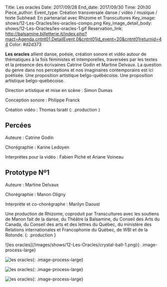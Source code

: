 Title: Les oracles
Date: 2017/09/28
End_date: 2017/09/30
Time: 20h30
Piece_author:
Event_type: Création transversale danse / vidéo / musique / texte
Subhead: En partenariat avec Rhizome et Transcultures
Key_image: shows/12-Les-Oracles/les-oracles-compo.png
Key_image_detail_body: shows/12-Les-Oracles/les-oracles-1.gif
Reservation_link: http://balsamine.billetterie.it/index.php?mact=Agenda,cntnt01,DetailEvent,0&cntnt01id_event=20&cntnt01returnid=44
Color: #d2d373


**Les oracles** allient danse, poésie, création sonore et vidéo autour de thématiques à la fois féministes et intemporelles, traversées par les textes et la présence des écrivaines Catrine Godin et Martine
Delvaux.
La question du genre dans nos perceptions et nos imaginaires contemporains est ici poétisée. Une proposition artistique belgo-québécoise.
Une proposition artistique belgo-québécoise.

Direction artistique et mise en scène
:    Simon Dumas

Conception sonore
:    Philippe Franck

Création vidéo
:    Thomas Israël
{: .production }

## Percées

Auteure
:    Catrine Godin

Chorégraphie
:    Karine Ledoyen

Interprètes pour la vidéo
:    Fabien Piché et Ariane Voineau

## Prototype Nº1

Auteure
:    Martine Delvaux

Chorégraphie
:    Manon Oligny

Interprète et co-chorégraphe
:    Marilyn Daoust


Une production de Rhizome, coproduit par Transcultures avec les soutiens de Manon fait de la danse, du Théâtre la Balsamine, du Conseil des Arts du Canada, du Conseil des arts et des lettres du Québec, du ministère des Relations internationales et Francophonie du Québec, de WBI et de la Rotonde.
{: .production }

<div class="galerie" markdown=true>
![les oracles](/images/shows/12-Les-Oracles/crystal-ball-1.png){: .image-process-large}

![les oracles](/images/shows/12-Les-Oracles/knuckebones.png){: .image-process-large}

![les oracles](/images/shows/12-Les-Oracles/knucklebone-tex.png){: .image-process-large}

![les oracles](/images/shows/12-Les-Oracles/les-oracles-creampot-1.png){: .image-process-large}
</div>
